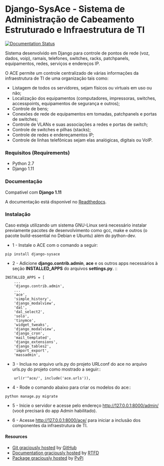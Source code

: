 # Django-SysAce - Sistema de Administração de Cabeamento Estruturado e Infraestrutura de TI


[![Documentation Status](https://readthedocs.org/projects/django-sysace/badge/?version=latest)](http://django-sysace.readthedocs.io/en/latest/?badge=latest)

Sistema desenvolvido em Django para controle de pontos de rede (voz, dados, voip), ramais, telefones, switches, racks, patchpanels, equipamentos, redes, serviços e endereços IP.

O ACE permite um controle centralizado de várias informações da infraestrutura de TI de uma organização  tais como:

* Listagem de todos os servidores, sejam físicos ou virtuais em uso ou não;
* Localização dos equipamentos (computadores, impressoras, switches, accesspoints, equipamentos de segurança e outros);
* Controle de bens;
* Conexões de rede de equipamentos em tomadas, patchpanels e portas de switches;
* Controle de VLANs e suas associações a redes e portas de switch;
* Controle de switches e pilhas (stacks);
* Controle de redes e endereçamentos IP;
* Controle de linhas telefônicas sejam elas analógicas, digitais ou VoIP.

### Requisitos (Requirements)


- Python 2.7
- Django 1.11



### Documentação

Compatível com **Django 1.11**

A documentação está disponível no [Readthedocs](http://django-sysace.readthedocs.io).



### Instalação


Caso esteja utilizando um sistema GNU-Linux será necessário instalar previamente pacotes de desenvolvimento como gcc, make e outros (o pacote build-essential no Debian e Ubuntu) além do python-dev.

* 1 - Instale o ACE com o comando a seguir:

```
pip install django-sysace
```



* 2 - Adicione **django.contrib.admin**, **ace** e os outros apps necessários à seção **INSTALLED_APPS** do arquivos **settings.py**.  ::

```
INSTALLED_APPS = [
    ...
    'django.contrib.admin',    
    ...
    'ace',
    'simple_history',
    'django_modalview',
    'dal',
    'dal_select2',
    'solo',
    'tinymce',
    'widget_tweaks',
    'django_modalview',
    'django_cron',
    'mail_templated',
    'django_extensions',
    'django_tables2',
    'import_export',
    'massadmin',
```

* 3 - Inclua no arquivo urls.py do projeto URLconf do ace no arquivo urls.py do projeto como mostrado a seguir::

```
    url(r'^ace/', include('ace.urls')),
```

* 4 - Rode o comando abaixo para criar os modelos do ace::

```
python manage.py migrate
```


* 5 -  Inicie o servidor e acesse pelo endereço http://127.0.0.1:8000/admin/
   (vocẽ precisará do app Admin habilitado).
    
* 6 -  Acesse http://127.0.0.1:8000/ace/ para iniciar a inclusão dos componentes da infraestrutura de TI.




#### Resources


- [Git graciously hosted](https://github.com/rogeriocdluiz/Django-SysAce) by [GitHub](http://github.com)
- [Documentation graciously hosted](http://django-sysace.readthedocs.io) by [RTFD](http://rtfd.org)
- [Package graciously hosted](https://pypi.org/project/django-sysace/) by [PyPi](https://pypi.org)









